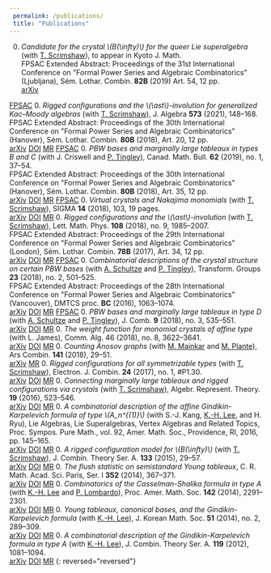 ```yaml
---
 permalink: /publications/
 title: "Publications"
---
```


0. *Candidate for the crystal \\(B(\infty)\\) for the queer Lie superalgebra* (with [T. Scrimshaw](https://people.smp.uq.edu.au/TravisScrimshaw/)), to appear in Kyoto J. Math.  <br>
FPSAC Extended Abstract: Proceedings of the 31st International Conference on "Formal Power Series and Algebraic Combinatorics" (Ljubljana), Sém. Lothar. Combin. **82B** (2019) Art. 54, 12 pp.<br>
[arXiv](https://arXiv.org/abs/1903.03236)
<!--[DOI]()
[MR]()-->
[FPSAC](http://fpsac2019.fmf.uni-lj.si/resources/Proceedings/99.pdf)
0. *Rigged configurations and the \\(\ast\\)-involution for generalized Kac–Moody algebras* (with [T. Scrimshaw](https://people.smp.uq.edu.au/TravisScrimshaw/)), J. Algebra **573** (2021), 148–168.<br>
FPSAC Extended Abstract: Proceedings of the 30th International Conference on "Formal Power Series and Algebraic Combinatorics" (Hanover), Sém. Lothar. Combin. **80B** (2018), Art. 20, 12 pp.<br>
[arXiv](https://arXiv.org/abs/1812.07746)
[DOI](https://doi.org/10.1016/j.jalgebra.2020.12.035)
[MR](https://mathscinet.ams.org/mathscinet/search/publdoc.html?pg1=INDI&s1=971472&sort=Newest&vfpref=html&r=1&mx-pid=4203531)
[FPSAC](http://www.mat.univie.ac.at/~slc/wpapers/FPSAC2018/20-Salisbury-Scrimshaw.html)
0. *PBW bases and marginally large tableaux in types B and C* (with J. Criswell and [P. Tingley](http://webpages.math.luc.edu/~ptingley/)), Canad. Math. Bull. **62** (2019), no. 1, 37–54. <br>
FPSAC Extended Abstract: Proceedings of the 30th International Conference on "Formal Power Series and Algebraic Combinatorics" (Hanover), Sém. Lothar. Combin. **80B** (2018), Art. 35, 12 pp.<br>
[arXiv](https://arXiv.org/abs/1708.04311)
[DOI](http://dx.doi.org/10.4153/CMB-2017-071-1)
[MR](https://mathscinet.ams.org/mathscinet/search/publdoc.html?pg1=INDI&s1=971472&sort=Newest&vfpref=html&r=3&mx-pid=3943765)
[FPSAC](http://www.mat.univie.ac.at/~slc/wpapers/FPSAC2018/35-Criswell-Salisbury-Tingley.html)
0. *Virtual crystals and Nakajima monomials* (with [T. Scrimshaw](https://people.smp.uq.edu.au/TravisScrimshaw/)), SIGMA **14** (2018), 103, 19 pages.<br>
[arXiv](https://arXiv.org/abs/1707.09638)
[DOI](https://doi.org/10.3842/SIGMA.2018.103)
[MR](https://mathscinet.ams.org/mathscinet/search/publdoc.html?pg1=INDI&s1=971472&sort=Newest&vfpref=html&r=6&mx-pid=3858396)
0. *Rigged configurations and the \\(\ast\\)-involution* (with [T. Scrimshaw](https://people.smp.uq.edu.au/TravisScrimshaw/)), Lett. Math. Phys. **108** (2018), no. 9, 1985–2007.<br>
FPSAC Extended Abstract: Proceedings of the 29th International Conference on "Formal Power Series and Algebraic Combinatorics" (London), Sém. Lothar. Combin. **78B** (2017), Art. 34, 12 pp.<br>
[arXiv](https://arXiv.org/abs/1601.06137)
[DOI](https://doi.org/10.1007/s11005-018-1063-2)
[MR](https://mathscinet.ams.org/mathscinet/search/publdoc.html?pg1=INDI&s1=971472&sort=Newest&vfpref=html&r=8&mx-pid=3832140)
[FPSAC](http://www.mat.univie.ac.at/~slc/wpapers/FPSAC2017/34%20Salisbury%20Scrimshaw.html)
0. *Combinatorial descriptions of the crystal structure on certain PBW bases* (with [A. Schultze](https://www.albany.edu/~as148824/homepage/) and [P. Tingley](http://webpages.math.luc.edu/~ptingley/)), Transform. Groups **23** (2018), no. 2, 501–525.<br>
FPSAC Extended Abstract: Proceedings of the 28th International Conference on "Formal Power Series and Algebraic Combinatorics" (Vancouver), DMTCS proc. **BC** (2016), 1063–1074.<br>
[arXiv](https://arXiv.org/abs/1606.01978)
[DOI](https://doi.org/10.1007/s00031-017-9434-9)
[MR](https://mathscinet.ams.org/mathscinet/search/publdoc.html?pg1=INDI&s1=971472&sort=Newest&vfpref=html&r=10&mx-pid=3805215)
[FPSAC](https://fpsac2016.sciencesconf.org/browse/author4b8b.html?authorid=414262)
0. *PBW bases and marginally large tableaux in type D* (with [A. Schultze](https://www.albany.edu/~as148824/homepage/) and [P. Tingley](http://webpages.math.luc.edu/~ptingley/)), J. Comb. **9** (2018), no. 3, 535–551.<br>
[arXiv](https://arXiv.org/abs/1606.02517)
[DOI](http://dx.doi.org/10.4310/JOC.2018.v9.n3.a6)
[MR](https://mathscinet.ams.org/mathscinet/search/publdoc.html?pg1=INDI&s1=971472&sort=Newest&vfpref=html&r=9&mx-pid=3809647)
0. *The weight function for monomial crystals of affine type* (with L. James), Comm. Alg. 46 (2018), no. 8, 3622–3641.<br>
[arXiv](https://arXiv.org/abs/1707.03159)
[DOI](http://dx.doi.org/10.1080/00927872.2018.1424870)
[MR](https://mathscinet.ams.org/mathscinet/search/publdoc.html?pg1=INDI&s1=971472&sort=Newest&vfpref=html&r=11&mx-pid=3789019)
0. *Counting Anosov graphs* (with [M. Mainkar](http://people.cst.cmich.edu/maink1m/) and [M. Plante](https://math.uconn.edu/person/matthew-plante/)), Ars Combin. **141** (2018), 29–51.<br>
[arXiv](https://arXiv.org/abs/1509.03571)
[MR](https://mathscinet.ams.org/mathscinet/search/publdoc.html?pg1=INDI&s1=971472&sort=Newest&vfpref=html&r=7&mx-pid=3837784)
0. *Rigged configurations for all symmetrizable types* (with [T. Scrimshaw](https://people.smp.uq.edu.au/TravisScrimshaw/)), Electron. J. Combin. **24** (2017), no. 1, #P1.30.<br>
[arXiv](https://arXiv.org/abs/1509.07833)
[DOI](http://www.combinatorics.org/ojs/index.php/eljc/article/view/v24i1p30)
[MR](https://mathscinet.ams.org/mathscinet/search/publdoc.html?pg1=INDI&s1=971472&sort=Newest&vfpref=html&r=13&mx-pid=3625907)
0. *Connecting marginally large tableaux and rigged configurations via crystals* (with [T. Scrimshaw](https://people.smp.uq.edu.au/TravisScrimshaw/)), Algebr. Represent. Theory. **19** (2016), 523–546.<br>
[arXiv](https://arXiv.org/abs/1505.07040)
[DOI](http://dx.doi.org/10.1007/s10468-015-9587-y)
[MR](https://mathscinet.ams.org/mathscinet/search/publdoc.html?pg1=INDI&s1=971472&sort=Newest&vfpref=html&r=15&mx-pid=3503230)
0. *A combinatorial description of the affine Gindikin-Karpelevich formula of type \\(A_n^{(1)}\\)* (with S.-J. Kang, [K.-H. Lee](http://www.math.uconn.edu/~khlee), and H. Ryu), Lie Algebras, Lie Superalgebras, Vertex Algebras and Related Topics, Proc. Sympos. Pure Math., vol. 92, Amer. Math. Soc., Providence, RI, 2016, pp. 145–165.<br>
[arXiv](https://arXiv.org/abs/1203.1640)
[DOI](http://bookstore.ams.org/pspum-92/)
[MR](https://mathscinet.ams.org/mathscinet/search/publdoc.html?pg1=INDI&s1=971472&sort=Newest&vfpref=html&r=14&mx-pid=3644230)
0. *A rigged configuration model for \\(B(\infty)\\)* (with [T. Scrimshaw](https://people.smp.uq.edu.au/TravisScrimshaw/)), J. Combin. Theory Ser. A. **133** (2015), 29–57.<br>
[arXiv](https://arXiv.org/abs/1404.6539)
[DOI](http://dx.doi.org/10.1016/j.jcta.2015.01.008)
[MR](https://mathscinet.ams.org/mathscinet/search/publdoc.html?pg1=INDI&s1=971472&sort=Newest&vfpref=html&r=16&mx-pid=3325627)
0. *The flush statistic on semistandard Young tableaux*, C. R. Math. Acad. Sci. Paris, Ser. I **352** (2014), 367–371. <br>
[arXiv](https://arXiv.org/abs/1401.1185)
[DOI](http://dx.doi.org/10.1016/j.crma.2014.03.007)
[MR](https://mathscinet.ams.org/mathscinet/search/publdoc.html?pg1=INDI&s1=971472&sort=Newest&vfpref=html&r=18&mx-pid=3194240)
0. *Combinatorics of the Casselman-Shalika formula in type A* (with [K.-H. Lee](http://www.math.uconn.edu/~khlee) and [P. Lombardo](https://www.endicott.edu/academics/schools/science-technology/faculty/p/philip-lombardo)), Proc. Amer. Math. Soc. **142** (2014), 2291–2301.<br>
[arXiv](https://arXiv.org/abs/1111.1134)
[DOI](http://dx.doi.org/10.1090/S0002-9939-2014-11961-7)
[MR](https://mathscinet.ams.org/mathscinet/search/publdoc.html?pg1=INDI&s1=971472&sort=Newest&vfpref=html&r=17&mx-pid=3195754)
0. *Young tableaux, canonical bases, and the Gindikin-Karpelevich formula* (with [K.-H. Lee](http://www.math.uconn.edu/~khlee)), J. Korean Math. Soc. **51** (2014), no. 2, 289–309. <br>
[arXiv](https://arXiv.org/abs/1205.6006)
[DOI](http://dx.doi.org/10.4134/JKMS.2014.51.2.289)
[MR](https://mathscinet.ams.org/mathscinet/search/publdoc.html?pg1=INDI&s1=971472&sort=Newest&vfpref=html&r=19&mx-pid=3178585)
0. *A combinatorial description of the Gindikin-Karpelevich formula in type A* (with [K.-H. Lee](http://www.math.uconn.edu/~khlee)), J. Combin. Theory Ser. A. **119** (2012), 1081–1094.<br>
[arXiv](https://arXiv.org/abs/1106.0535)
[DOI](http://dx.doi.org/10.1016/j.jcta.2012.01.011)
[MR](https://mathscinet.ams.org/mathscinet/search/publdoc.html?pg1=INDI&s1=971472&sort=Newest&vfpref=html&r=20&mx-pid=2891384)
{: reversed="reversed"}
